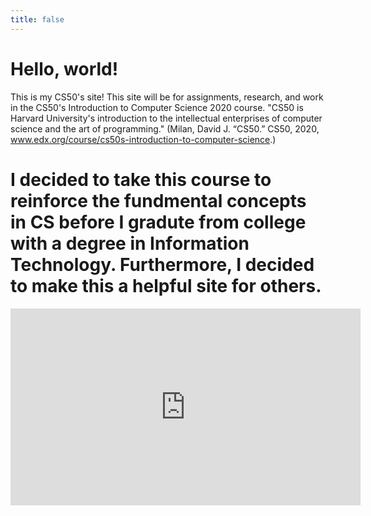 ```yaml
---
title: false
---
```


# Hello, world!

This is my CS50's site! This site will be for assignments, research, and work in the CS50's Introduction to Computer Science 2020 course. "CS50 is Harvard University's introduction to the intellectual enterprises of computer science and the art of programming." (Milan, David J. “CS50.” CS50, 2020, www.edx.org/course/cs50s-introduction-to-computer-science.)
# I decided to take this course to reinforce the fundmental concepts in CS before I gradute from college with a degree in Information Technology. Furthermore, I decided to make this a helpful site for others. 

<iframe width="560" height="315" src="https://www.youtube.com/embed/3oFAJtFE8YU" frameborder="0" allow="accelerometer; autoplay; encrypted-media; gyroscope; picture-in-picture" allowfullscreen></iframe>
